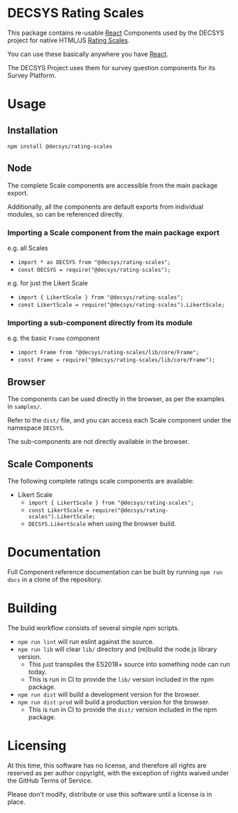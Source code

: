 # DECSYS Rating Scales

This package contains re-usable [React] Components used by the DECSYS project for native HTML/JS [Rating Scales].

You can use these basically anywhere you have [React].

The DECSYS Project uses them for survey question components for its Survey Platform.

# Usage

## Installation

`npm install @decsys/rating-scales`

## Node

The complete Scale components are accessible from the main package export.

Additionally, all the components are default exports from individual modules, so can be referenced directly.

### Importing a Scale component from the main package export

e.g. all Scales

- `import * as DECSYS from "@decsys/rating-scales";`
- `const DECSYS = require("@decsys/rating-scales");`

e.g. for just the Likert Scale

- `import { LikertScale } from "@decsys/rating-scales";`
- `const LikertScale = require("@decsys/rating-scales").LikertScale;`

### Importing a sub-component directly from its module

e.g. the basic `Frame` component

- `import Frame from "@decsys/rating-scales/lib/core/Frame";`
- `const Frame = require("@decsys/rating-scales/lib/core/Frame");`

## Browser

The components can be used directly in the browser, as per the examples in `samples/`.

Refer to the `dist/` file, and you can access each Scale component under the namespace `DECSYS`.

The sub-components are not directly available in the browser.

## Scale Components

The following complete ratings scale components are available:

- Likert Scale
  - `import { LikertScale } from "@decsys/rating-scales";`
  - `const LikertScale = require("@decsys/rating-scales").LikertScale;`
  - `DECSYS.LikertScale` when using the browser build.

# Documentation

Full Component reference documentation can be built by running `npm run docs` in a clone of the repository.

# Building

The build workflow consists of several simple npm scripts.

- `npm run lint` will run eslint against the source.
- `npm run lib` will clear `lib/` directory and (re)build the node.js library version.
  - This just transpiles the ES2018+ source into something node can run today.
  - This is run in CI to provide the `lib/` version included in the npm package.
- `npm run dist` will build a development version for the browser.
- `npm run dist:prod` will build a production version for the browser.
  - This is run in CI to provide the `dist/` version included in the npm package.

# Licensing

At this time, this software has no license, and therefore all rights are reserved as per author copyright, with the exception of rights waived under the GitHub Terms of Service.

Please don't modify, distribute or use this software until a license is in place.

[react]: https://reactjs.org/
[rating scales]: https://en.wikipedia.org/wiki/Rating_scale
